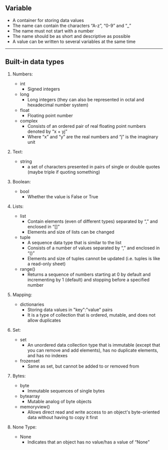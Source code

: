 Variable
--------
- A container for storing data values
- The name can contain the characters “A-z”, “0-9” and “_”
- The name must not start with a number
- The name should be as short and descriptive as possible
- A value can be written to several variables at the same time
---------------------------------------


Built-in data types
-------------------
1. Numbers:
    - int 
      - Signed integers
    - long 
      - Long integers (they can also be represented in octal and hexadecimal number system)
    - float
      - Floating point number
    - complex 
      - Consists of an ordered pair of real floating point numbers denoted by “x + yj” 
      - Where “x” and “y” are the real numbers and “j” is the imaginary unit

2. Text:
    - string 
      - a set of characters presented in pairs of single or double quotes (maybe triple if quoting something)

3. Boolean:
    - bool 
        - Whether the value is False or True

4. Lists:
    - list
        - Contain elements (even of different types) separated by “,” and enclosed in “[]”
        - Elements and size of lists can be changed
    - tuple
      - A sequence data type that is similar to the list
      - Consists of a number of values separated by “,” and enclosed in “()”
      - Elements and size of tuples cannot be updated (i.e. tuples is like a read-only sheet)
    - range()
      - Returns a sequence of numbers starting at 0 by default and incrementing by 1 (default) and stopping before a specified number

5. Mapping:
    - dictionaries
      - Storing data values in "key":"value" pairs
      - It is a type of collection that is ordered, mutable, and does not allow duplicates

6. Set:
    - set
      - An unordered data collection type that is immutable (except that you can remove and add elements), has no duplicate elements, and has no indexes
    - frozenset
      - Same as set, but cannot be added to or removed from

7. Bytes:
    - byte
      - Immutable sequences of single bytes
    - bytearray
      -  Mutable analog of byte objects
    - memoryview()
      -  Allows direct read and write access to an object's byte-oriented data without having to copy it first

8. None Type:
    - None
      - Indicates that an object has no value/has a value of “None”
